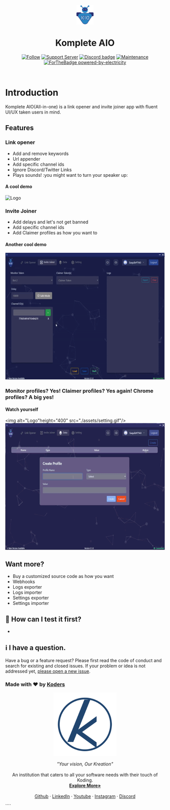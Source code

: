 <div align="center" >
    <img alt="Logo" height=60 src="./assets/KIO_24.png"/>
    <h1>Komplete AIO</h1>
  
[![Follow](https://img.shields.io/github/followers/koders-in?label=Koders&style=social)](https://github.com/koders-in)
[![Support Server](https://img.shields.io/discord/591914197219016707.svg?color=7289da&label=Koders&logo=discord&style=flat-square)](https://discord.gg/hGS24JC)
[![Discord badge](https://img.shields.io/static/v1?label=Depends&message=node&color=blue)](https://shields.io/)
[![Maintenance](https://img.shields.io/badge/Maintained%3F-yes-green.svg)](https://GitHub.com/Naereen/StrapDown.js/graphs/commit-activity)
<br />
[![ForTheBadge powered-by-electricity](http://ForTheBadge.com/images/badges/powered-by-electricity.svg)](http://ForTheBadge.com)
</div>
<br />

# Introduction
Komplete AIO(All-in-one) is a link opener and invite joiner app with fluent UI/UX taken users in mind. 

## Features
### Link opener
* Add and remove keywords
* Url appender
* Add specific channel ids
* Ignore Discord/Twitter Links 
* Plays sounds! :you might want to turn your speaker up:
#### A cool demo
<img alt="Logo" height="400" src="./assets/linkopener.gif"/>

### Invite Joiner
* Add delays and let's not get banned
* Add specific channel ids
* Add Claimer profiles as how you want to 
#### Another cool demo
 <img alt="Logo"   height="400" src="./assets/invite.gif"/>

### Monitor profiles? Yes! Claimer profiles? Yes again! Chrome profiles? A big yes!
#### Watch yourself
<img alt="Logo"height="400"  src="./assets/setting.gif"/>
<img alt="Logo" height="400" src="./assets/data.gif"/>

## Want more? 
- Buy a customized source code as how you want
- Webhooks
- Logs exporter
- Logs importer
- Settings exporter
- Settings importer

## 🚀 How can I test it first? 
- 


## ℹ️ I have a question. 

Have a bug or a feature request? Please first read the code of conduct and search for existing and closed issues. If your problem or idea is not addressed yet, [please open a new issue](https://github.com/koders-in/KompleteAIO/issues).

### Made with ❤️ by [Koders](http://koders.in/)

<p align="center">
  <a href="https://koders.in/">
    <img src="./assets/koders.png" alt="Logo" width="200" height="200">
  </a>
</p>
<p align="center">
  <i> "Your vision, Our Kreation" </i>
  <br>
  <br>
  An institution that caters to all your software needs with their touch of Koding.
  <br>
  <a href="https://www.koders.in"><strong>Explore More»</strong></a>
  <br>
  <br>
  <a href="https://www.github.com/koders-in">Github</a>
  ·
  <a href="https://www.linkedin.com/company/54359381/">LinkedIn</a>
  ·
  <a href="https://www.youtube.com/channel/UCZ5abFiwqKyJLIQ1Jqb6bNg">Youtube</a>
  ·
  <a href="https://www.instagram.com/koders_in/">Instagram</a>
  ·
  <a href="https://discord.gg/hGS24JC">Discord</a>
</p>
````
